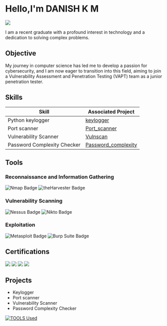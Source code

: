# Hello,I'm DANISH K M                               

<a href="https://www.linkedin.com/in/danish-k-m-14b24a213/"><img src="https://img.shields.io/badge/-LinkedIn-0072b1?&style=for-the-badge&logo=linkedin&logoColor=white" /></a>


I am a recent graduate with a profound interest in technology and a dedication to solving complex problems.

## Objective


My journey in computer science has led me to develop a passion for cybersecurity, and I am now eager to transition into this field, aiming to join a Vulnerability Assessment and Penetration Testing (VAPT) team as a junior penetration tester.

## Skills

| Skill                                         | Associated Project         |
|-----------------------------------------------|----------------------------|
|Python keylogger| <a href="https://github.com/danishkm/Keylogger-">keylogger</a>
|Port scanner| <a href="https://github.com/danishkm/Keylogger-">Port_scanner</a>|
|Vulnerability Scanner| <a href="https://github.com/danishkm/Keylogger-">Vulnscan</a>
|Password Complexity Checker| <a href="https://github.com/danishkm/Keylogger-">Password_complexity</a>


## Tools

### Reconnaissance and Information Gathering
<div>
 <img src="https://img.shields.io/badge/Nmap-blue?logo=nmap&style=flat-square" alt="Nmap Badge">

<img src="https://img.shields.io/badge/theHarvester-orange?style=flat-square" alt="theHarvester Badge">

### Vulnerability Scanning
<div>
    <img src="https://img.shields.io/badge/Nessus-green?style=flat-square&logo=tenable" alt="Nessus Badge">
    <img src="https://img.shields.io/badge/Nikto-lightgrey?style=flat-square" alt="Nikto Badge">

</div>

### Exploitation 
<div>
    <img src="https://img.shields.io/badge/Metasploitable-orange?style=flat-square" alt="Metasploit Badge">
    <img src="https://img.shields.io/badge/Burp%20Suite-red?style=flat-square&logo=burpsuite" alt="Burp Suite Badge">


</div>

## Certifications
<div>
<img src="https://badgen.net/badge/eJPTv2/Pentester/blue?icon=terminal&labelColor=333333" />
<img src="https://badgen.net/badge/ISC2%20CC/Cybersecurity/A4D65E?icon=shield&labelColor=333333" />
<img src="https://badgen.net/badge/NSE%201/Network%20Security/green?icon=network_wifi&labelColor=333333" />
<img src="https://badgen.net/badge/NSE%202/Network%20Security/blue?icon=network_wifi&labelColor=333333" />
</div>

## Projects
- Keylogger 
- Port scanner
- Vulnerability Scanner
- Password Complexity Checker
  
[![TOOLS Used](https://skillicons.dev/icons?i=wireshark,SIEM)](https://skillicons.dev)
